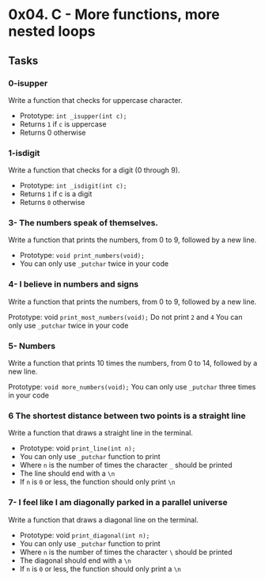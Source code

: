 # 0x04. C - More functions, more nested loops

## Tasks

### 0-isupper
Write a function that checks for uppercase character.

 - Prototype: `int _isupper(int c);`
 - Returns `1` if `c` is uppercase
 - Returns 0 otherwise

### 1-isdigit
Write a function that checks for a digit (0 through 9).

 - Prototype: `int _isdigit(int c);`
 - Returns `1` if c is a digit
 - Returns `0` otherwise

### 3- The numbers speak of themselves.
Write a function that prints the numbers, from 0 to 9, followed by a new line.

 - Prototype: `void print_numbers(void);`
 - You can only use `_putchar` twice in your code

### 4- I believe in numbers and signs
Write a function that prints the numbers, from 0 to 9, followed by a new line.

Prototype: void `print_most_numbers(void);`
Do not print `2` and `4`
You can only use `_putchar` twice in your code

### 5- Numbers
Write a function that prints 10 times the numbers, from 0 to 14, followed by a new line.

Prototype: `void more_numbers(void);`
You can only use `_putchar` three times in your code

### 6 The shortest distance between two points is a straight line
Write a function that draws a straight line in the terminal.

 - Prototype: void `print_line(int n);`
 - You can only use `_putchar` function to print
 - Where `n` is the number of times the character `_` should be printed
 - The line should end with a `\n`
 - If `n` is `0` or less, the function should only print `\n`

### 7- I feel like I am diagonally parked in a parallel universe
Write a function that draws a diagonal line on the terminal.

 - Prototype: void `print_diagonal(int n);`
 - You can only use `_putchar` function to print
 - Where `n` is the number of times the character `\` should be printed
 - The diagonal should end with a `\n`
 - If `n` is `0` or less, the function should only print a `\n`
